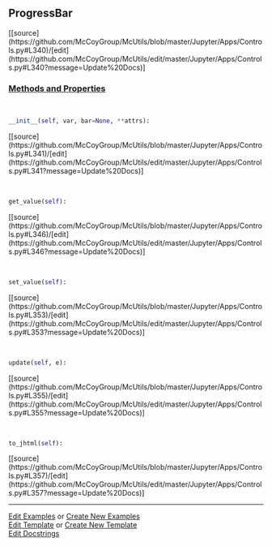 ## <a id="McUtils.Jupyter.Apps.Controls.ProgressBar">ProgressBar</a> 
<div class="docs-source-link" markdown="1">
[[source](https://github.com/McCoyGroup/McUtils/blob/master/Jupyter/Apps/Controls.py#L340)/[edit](https://github.com/McCoyGroup/McUtils/edit/master/Jupyter/Apps/Controls.py#L340?message=Update%20Docs)]
</div>



<div class="collapsible-section">
 <div class="collapsible-section collapsible-section-header" markdown="1">
 
### <a class="collapse-link" data-toggle="collapse" href="#methods">Methods and Properties</a> <a class="float-right" data-toggle="collapse" href="#methods"><i class="fa fa-chevron-down"></i></a>

 </div>
 <div class="collapsible-section collapsible-section-body collapse" id="methods" markdown="1">

<a id="McUtils.Jupyter.Apps.Controls.ProgressBar.__init__" class="docs-object-method">&nbsp;</a> 
```python
__init__(self, var, bar=None, **attrs): 
```
<div class="docs-source-link" markdown="1">
[[source](https://github.com/McCoyGroup/McUtils/blob/master/Jupyter/Apps/Controls.py#L341)/[edit](https://github.com/McCoyGroup/McUtils/edit/master/Jupyter/Apps/Controls.py#L341?message=Update%20Docs)]
</div>

<a id="McUtils.Jupyter.Apps.Controls.ProgressBar.get_value" class="docs-object-method">&nbsp;</a> 
```python
get_value(self): 
```
<div class="docs-source-link" markdown="1">
[[source](https://github.com/McCoyGroup/McUtils/blob/master/Jupyter/Apps/Controls.py#L346)/[edit](https://github.com/McCoyGroup/McUtils/edit/master/Jupyter/Apps/Controls.py#L346?message=Update%20Docs)]
</div>

<a id="McUtils.Jupyter.Apps.Controls.ProgressBar.set_value" class="docs-object-method">&nbsp;</a> 
```python
set_value(self): 
```
<div class="docs-source-link" markdown="1">
[[source](https://github.com/McCoyGroup/McUtils/blob/master/Jupyter/Apps/Controls.py#L353)/[edit](https://github.com/McCoyGroup/McUtils/edit/master/Jupyter/Apps/Controls.py#L353?message=Update%20Docs)]
</div>

<a id="McUtils.Jupyter.Apps.Controls.ProgressBar.update" class="docs-object-method">&nbsp;</a> 
```python
update(self, e): 
```
<div class="docs-source-link" markdown="1">
[[source](https://github.com/McCoyGroup/McUtils/blob/master/Jupyter/Apps/Controls.py#L355)/[edit](https://github.com/McCoyGroup/McUtils/edit/master/Jupyter/Apps/Controls.py#L355?message=Update%20Docs)]
</div>

<a id="McUtils.Jupyter.Apps.Controls.ProgressBar.to_jhtml" class="docs-object-method">&nbsp;</a> 
```python
to_jhtml(self): 
```
<div class="docs-source-link" markdown="1">
[[source](https://github.com/McCoyGroup/McUtils/blob/master/Jupyter/Apps/Controls.py#L357)/[edit](https://github.com/McCoyGroup/McUtils/edit/master/Jupyter/Apps/Controls.py#L357?message=Update%20Docs)]
</div>

 </div>
</div>




___

[Edit Examples](https://github.com/McCoyGroup/McUtils/edit/gh-pages/ci/examples/McUtils/Jupyter/Apps/Controls/ProgressBar.md) or 
[Create New Examples](https://github.com/McCoyGroup/McUtils/new/gh-pages/?filename=ci/examples/McUtils/Jupyter/Apps/Controls/ProgressBar.md) <br/>
[Edit Template](https://github.com/McCoyGroup/McUtils/edit/gh-pages/ci/docs/McUtils/Jupyter/Apps/Controls/ProgressBar.md) or 
[Create New Template](https://github.com/McCoyGroup/McUtils/new/gh-pages/?filename=ci/docs/templates/McUtils/Jupyter/Apps/Controls/ProgressBar.md) <br/>
[Edit Docstrings](https://github.com/McCoyGroup/McUtils/edit/master/Jupyter/Apps/Controls.py#L340?message=Update%20Docs)